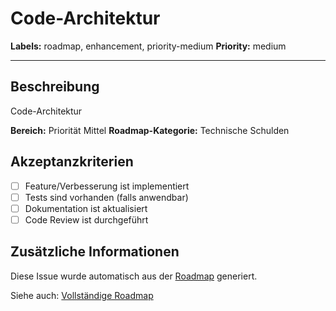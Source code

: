 # Code-Architektur

**Labels:** roadmap, enhancement, priority-medium
**Priority:** medium

---

## Beschreibung

Code-Architektur

**Bereich:** Priorität Mittel
**Roadmap-Kategorie:** Technische Schulden

## Akzeptanzkriterien

- [ ] Feature/Verbesserung ist implementiert
- [ ] Tests sind vorhanden (falls anwendbar)
- [ ] Dokumentation ist aktualisiert
- [ ] Code Review ist durchgeführt

## Zusätzliche Informationen

Diese Issue wurde automatisch aus der [Roadmap](../ROADMAP.md) generiert.

Siehe auch: [Vollständige Roadmap](../ROADMAP.md)